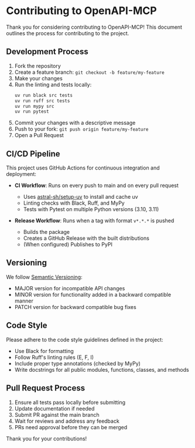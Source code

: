 # Contributing to OpenAPI-MCP

Thank you for considering contributing to OpenAPI-MCP! This document outlines the process for contributing to the project.

## Development Process

1. Fork the repository
2. Create a feature branch: `git checkout -b feature/my-feature`
3. Make your changes
4. Run the linting and tests locally:
   ```bash
   uv run black src tests
   uv run ruff src tests
   uv run mypy src
   uv run pytest
   ```
5. Commit your changes with a descriptive message
6. Push to your fork: `git push origin feature/my-feature`
7. Open a Pull Request

## CI/CD Pipeline

This project uses GitHub Actions for continuous integration and deployment:

- **CI Workflow**: Runs on every push to main and on every pull request
  - Uses [astral-sh/setup-uv](https://github.com/astral-sh/setup-uv) to install and cache uv
  - Linting checks with Black, Ruff, and MyPy
  - Tests with Pytest on multiple Python versions (3.10, 3.11)

- **Release Workflow**: Runs when a tag with format `v*.*.*` is pushed
  - Builds the package
  - Creates a GitHub Release with the built distributions
  - (When configured) Publishes to PyPI

## Versioning

We follow [Semantic Versioning](https://semver.org/):
- MAJOR version for incompatible API changes
- MINOR version for functionality added in a backward compatible manner
- PATCH version for backward compatible bug fixes

## Code Style

Please adhere to the code style guidelines defined in the project:

- Use Black for formatting
- Follow Ruff's linting rules (E, F, I)
- Include proper type annotations (checked by MyPy)
- Write docstrings for all public modules, functions, classes, and methods

## Pull Request Process

1. Ensure all tests pass locally before submitting
2. Update documentation if needed
3. Submit PR against the main branch
4. Wait for reviews and address any feedback
5. PRs need approval before they can be merged

Thank you for your contributions!